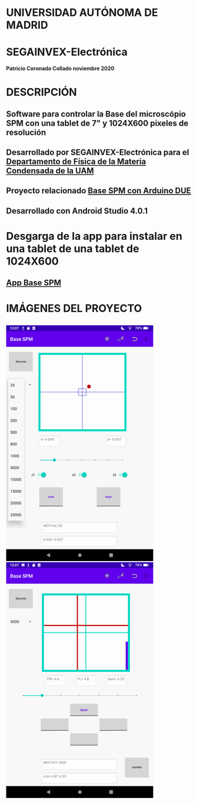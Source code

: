 # UNIVERSIDAD AUTÓNOMA DE MADRID
# SEGAINVEX-Electrónica
**Patricio Coronado Collado noviembre 2020**
# DESCRIPCIÓN
## Software para controlar la Base del microscópio SPM con una tablet de 7" y 1024X600 pixeles de resolución
## Desarrollado por SEGAINVEX-Electrónica para el [Departamento de Física de la Materia Condensada de la UAM](https://www.fmc.uam.es/research/nano-spm-lab/)
## Proyecto relacionado [Base SPM con Arduino DUE](https://github.com/PatricioCoronado/Base-SPM-Arduino-DUE)
## Desarrollado con Android Studio 4.0.1
# Desgarga de la app para instalar en una tablet de una tablet de 1024X600
## [App Base SPM](https://github.com/PatricioCoronado/Base-SPM-tablet/blob/V2/app/release/app-release.apk)

# IMÁGENES DEL PROYECTO
##
![base](https://github.com/PatricioCoronado/Base-SPM-tablet/blob/V2/imagenes/imagen1A.png "control de motores Z")
![cabeza](https://github.com/PatricioCoronado/Base-SPM-tablet/blob/V2/imagenes/imagen2B.png "control de motores de la cabeza")


